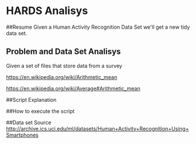 # HARDS Analisys

##Resume
Given a Human Activity Recognition Data Set we'll get a new tidy data set.

## Problem and Data Set Analisys
Given a set of files that store data from a survey 

https://en.wikipedia.org/wiki/Arithmetic_mean

https://en.wikipedia.org/wiki/Average#Arithmetic_mean

##Script Explanation


##How to execute the script

##Data set Source
http://archive.ics.uci.edu/ml/datasets/Human+Activity+Recognition+Using+Smartphones
